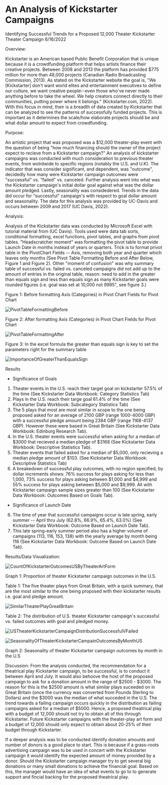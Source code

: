 # An Analysis of Kickstarter Campaigns
Identifying Successful Trends for a Proposed 12,000 Theater Kickstarter Theater Campaign
6/16/2022


Overview:

Kickstarter is an American based Public Benefit Corporation that is unique because it is a crowdfunding platform that helps artists finance their creative projects. Between 2008 and 2013 the platform has provided $775 million for more than 48,000 projects (Canadian Radio Broadcasting Commission, 2013). As stated on the Kickstarter website the goal is, "We [Kickstarter] don't want world elites and entertainment executives to define our culture, we want creative people--even those who've never made anything before to take the wheel. We help creators connect directly to their communities, putting power where it belongs." (Kickstarter.com, 2022). With this focus in mind, their is a breadth of data created by Kickstarter that can be analyzed to see the patterns of successfully funded projects. This is important as it determines the scale/how elaborate projects should be and what dollar amount to expect from crowdfunding.


Purpose:

An artistic project that was proposed was a $12,000 theater-play event with the question of being "how much financing should the owner of the project expect to recieve from a Kickstarter campaign?" An analysis of kickstarter campaigns was conducted with much consideration to previous theater events, from wolrdwide to specific regions (notably the U.S. and U.K). The indicator that was consider significant, and dependent, was "outcome", decidedly how many were Kickstarter campaign outcomes were "successful" vs. "failed" vs. canceled. Further analysis went into what was the Kickstarter campaign's initial dollar goal against what was the dollar amount pledged. Lastly, seasonality was considedered. Trends in the data did occur for "successful" campaign's with respect to goal dollar amount and seasonality. The data for this analysis was provided by UC-Davis and occurs between 2009 and 2017 (UC Davis, 2022). 


Analysis:

Analysis of the Kickstarter data was conducted by Microsoft Excel with tutorial material from (UC Davis). Tools used were data tab sorts, conditional formatting, excel functions, pivot tables, and graphs from pivot tables. "Headscratcher moment" was formatting the pivot table to provide Launch Date in months instead of years or quarters. Trick is to format privot table in the PivotChart Fields -- Axis, removing both year and quarter which leaves only months (See Pivot Table Formatting Before and After Below, Figure 1 and Figure 2). Other "moment of confusion" was why summary table of successful vs. failed vs. canceled campaigns did not add up to the amount of entries in the original table, reason: need to add in the greater than equals sign and less than equals sign as many Kickstarter goals were rounded figures (i.e. goal was set at 10,000 not 9995", see figure 3.)


Figure 1: Before formatting Axis (Categories) in Pivot Chart Fields for Pivot Chart


![PivotTableFormattingBefore](https://user-images.githubusercontent.com/105992109/174227543-24b1ae04-61a2-4cab-ae12-e79a9242b13d.png)


Figure 2: After formatting Axis (Categories) in Pivot Chart Fields for Pivot Chart


![PivotTableFormattingAfter](https://user-images.githubusercontent.com/105992109/174227559-0e1ad914-6585-431d-adf0-d9a1e33a1ab8.png)


Figure 3: In the excel formula the greater than equals sign is key to set the parameters right for the summary table


![ImportanceOfGreaterThanEqualsSign](https://user-images.githubusercontent.com/105992109/174236703-f97376d7-008d-4d0d-80b2-4bb49c3caed9.png)



Results

  * Significance of Goals 
  1. Theater events in the U.S. reach their target goal on kickstarter  57.5% of the time (See Kickstarter Data Workbook: Category Statistics Tab)
  2. Plays in the U.S. reach their targe goal 61.4% of the time (See Kickstarter Data Workbook: Subcategory Statistics Tab)
  3. The 5 plays that most are most similar in scope to the one being proposed asked for an average of 2100 GBP (range 1000-4000 GBP) with a successful pledge amount being 2384 GBP (range 1168-4137 GBP). However these were based in Great Britain (See Kickstarter Data Workbook: Edinburg Research Tab). 
  4.  In the U.S. theater events were successful when asking for a median of $3000 that recieved a median pledge of $3168 (See Kickstarter Data Workbook: Descriptive Statistics Tab). 
  5.  Theater events that failed asked for a median of $5,000, only recieving a median pledge amount of $103. (See Kickstarter Data Workbook: Descriptive Statistics Tab)
  6.  A breakedown of successful play outcomes, with no region specified, by dollar increments shows: 76% success for plays asking for less than 1,000, 73% success for plays asking between $1,000 and $4,999 and 55% success for plays asking between $5,000 and $9,999. All with Kickstarter campaign sample sizes greater than 100 (See Kickstarter Data Workbook: Outcomes Based on Goals Tab).

  * Significance of Launch Date
  6. The time of year that successful campaigns occur is late spring, early summer -- April thru July (62.8%, 66.9%, 65.4%, 63.0%) (See Kickstarter Data Workbook: Outcome Based on Launch Date Tab).
  7. This late spring-early summer period also has a higher volume of campaigns (113, 116, 153, 138) with the yearly average by month being 116 (See Kickstarter Data Workbook: Outcome Based on Launch Date Tab).
  

Results/Data Visualization:

![CountOfKickstarterOutcomesUSByTheaterArtForm](https://user-images.githubusercontent.com/105992109/173254512-5adcd83f-67bd-4eb7-ae77-c8713f1cbe8b.png)

Graph 1: Proportion of theater Kickstarter campaign outcomes in the U.S.



Table 1: The five theater plays from Great Britain, with a quick summary, that are the most similar to the one being proposed with their kickstarter results i.e. goal and pledge amount.

![SimilarTheaterPlayGreatBritain](https://user-images.githubusercontent.com/105992109/173254568-3b9288d6-1420-41cf-b0dc-a4dc3d295301.png)



Table 2: The distribution of U.S. theater Kickstarter campaign's successful vs. failed outcomes with goal and pledged money.

![USTheaterKickstarterCampaignDistributionSuccessfulVFailed](https://user-images.githubusercontent.com/105992109/173254589-a6718006-3fd7-429e-9fcf-9b47c8c27273.png)


![SeasonalityOfTheaterKickstarterCampainOutcomesByMonthUS](https://user-images.githubusercontent.com/105992109/173254541-00bec573-98f5-4996-b915-bbf596c42b98.png)

Graph 2: Seasonality of theater Kickstarter campaign outcomes by month in the U.S

Discussion:
From the analysis conducted, the recommendation for a theatrical play Kickstarter campaign, to be successful, is to conduct it between April and July. It would also behoove the host of the proposed campaign to ask for a donation amount in the range of $2500 - $3000. The reason for this is the $2500 amount is what similar plays suceeded on in Great Britain (once the currency was converted from Pounds Sterling to Dollars) and the $3000 was the median of what succeded in the U.S. The trend towards a failing campaign occurs quickly in the distribution as failing campaigns asked for a median of $5000. Hence, a proposed theatrical play with a budget of 12,000 should not try to obtain all of this through Kickstarter. Future Kickstarter campaigns with the theater-play art form and a budget of 12,000 should only expect to obtain about 20-25% of their budget through Kickstarter.   

If a deeper analysis was to be conducted identify donation amounts and number of donors is a good place to start. This is because if a grass-roots advertising campaign was to be used in concert with the Kickstarter campaign it would identify the expected amount of money provided by a donor. Should the Kickstarter campaign manager try to get several big donations or many small donations to achieve the financial goal. Based on this, the manager would have an idea of what events to go to to generate support and fincial backing for the proposed theatrical play. 
